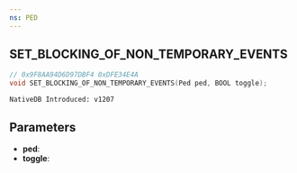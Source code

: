 ```yaml
---
ns: PED
---
```

## SET_BLOCKING_OF_NON_TEMPORARY_EVENTS

```c
// 0x9F8AA94D6D97DBF4 0xDFE34E4A
void SET_BLOCKING_OF_NON_TEMPORARY_EVENTS(Ped ped, BOOL toggle);
```

```
NativeDB Introduced: v1207
```

## Parameters
* **ped**:
* **toggle**:
